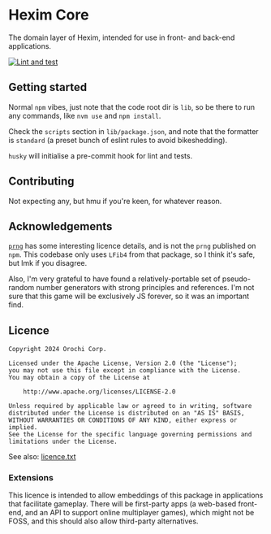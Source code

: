 # Hexim Core

The domain layer of Hexim, intended for use in front- and back-end applications.

[![Lint and test](
https://github.com/orochi-kazu/hexim-core/actions/workflows/test.yaml/badge.svg
)](https://github.com/orochi-kazu/hexim-core/actions/workflows/test.yaml)

## Getting started

Normal `npm` vibes, just note that the code root dir is `lib`, so be there to
run any commands, like `nvm use` and `npm install`.

Check the `scripts` section in `lib/package.json`, and note that the formatter
is `standard` (a preset bunch of eslint rules to avoid bikeshedding).

`husky` will initialise a pre-commit hook for lint and tests.

## Contributing

Not expecting any, but hmu if you're keen, for whatever reason.

## Acknowledgements

[`prng`](https://github.com/dworthen/prng) has some interesting licence details,
and is not the `prng` published on `npm`. This codebase only uses `LFib4` from
that package, so I think it's safe, but lmk if you disagree.

Also, I'm very grateful to have found a relatively-portable set of pseudo-random
number generators with strong principles and references. I'm not sure that this
game will be exclusively JS forever, so it was an important find.

## Licence

```
Copyright 2024 Orochi Corp.

Licensed under the Apache License, Version 2.0 (the "License");
you may not use this file except in compliance with the License.
You may obtain a copy of the License at

    http://www.apache.org/licenses/LICENSE-2.0

Unless required by applicable law or agreed to in writing, software
distributed under the License is distributed on an "AS IS" BASIS,
WITHOUT WARRANTIES OR CONDITIONS OF ANY KIND, either express or implied.
See the License for the specific language governing permissions and
limitations under the License.
```

See also: [licence.txt](./licence.txt)

### Extensions

This licence is intended to allow embeddings of this package in applications
that facilitate gameplay. There will be first-party apps (a web-based front-end,
and an API to support online multiplayer games), which might not be FOSS, and
this should also allow third-party alternatives.
